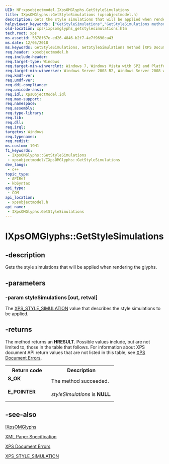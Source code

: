 ```yaml
---
UID: NF:xpsobjectmodel.IXpsOMGlyphs.GetStyleSimulations
title: IXpsOMGlyphs::GetStyleSimulations (xpsobjectmodel.h)
description: Gets the style simulations that will be applied when rendering the glyphs.
helpviewer_keywords: ["GetStyleSimulations","GetStyleSimulations method [XPS Documents and Packaging]","GetStyleSimulations method [XPS Documents and Packaging]","IXpsOMGlyphs interface","IXpsOMGlyphs interface [XPS Documents and Packaging]","GetStyleSimulations method","IXpsOMGlyphs.GetStyleSimulations","IXpsOMGlyphs::GetStyleSimulations","xps.ixpsomglyphs_getstylesimulations","xpsobjectmodel/IXpsOMGlyphs::GetStyleSimulations"]
old-location: xps\ixpsomglyphs_getstylesimulations.htm
tech.root: xps
ms.assetid: 5678f67e-ed26-4846-b2f7-4e7f9690ca43
ms.date: 12/05/2018
ms.keywords: GetStyleSimulations, GetStyleSimulations method [XPS Documents and Packaging], GetStyleSimulations method [XPS Documents and Packaging],IXpsOMGlyphs interface, IXpsOMGlyphs interface [XPS Documents and Packaging],GetStyleSimulations method, IXpsOMGlyphs.GetStyleSimulations, IXpsOMGlyphs::GetStyleSimulations, xps.ixpsomglyphs_getstylesimulations, xpsobjectmodel/IXpsOMGlyphs::GetStyleSimulations
req.header: xpsobjectmodel.h
req.include-header: 
req.target-type: Windows
req.target-min-winverclnt: Windows 7, Windows Vista with SP2 and Platform Update for Windows Vista [desktop apps \| UWP apps]
req.target-min-winversvr: Windows Server 2008 R2, Windows Server 2008 with SP2 and Platform Update for Windows Server 2008 [desktop apps \| UWP apps]
req.kmdf-ver: 
req.umdf-ver: 
req.ddi-compliance: 
req.unicode-ansi: 
req.idl: XpsObjectModel.idl
req.max-support: 
req.namespace: 
req.assembly: 
req.type-library: 
req.lib: 
req.dll: 
req.irql: 
targetos: Windows
req.typenames: 
req.redist: 
ms.custom: 19H1
f1_keywords:
 - IXpsOMGlyphs::GetStyleSimulations
 - xpsobjectmodel/IXpsOMGlyphs::GetStyleSimulations
dev_langs:
 - c++
topic_type:
 - APIRef
 - kbSyntax
api_type:
 - COM
api_location:
 - xpsobjectmodel.h
api_name:
 - IXpsOMGlyphs.GetStyleSimulations
---
```


# IXpsOMGlyphs::GetStyleSimulations


## -description

Gets the style simulations that will  be applied when rendering the glyphs.

## -parameters

### -param styleSimulations [out, retval]

The <a href="/windows/win32/api/xpsobjectmodel/ne-xpsobjectmodel-xps_style_simulation">XPS_STYLE_SIMULATION</a> value that describes the style simulations to be applied.

## -returns

The method returns an <b>HRESULT</b>. Possible values include, but are not limited to, those in the table that follows. For information about  XPS document API return values that are not listed in this table, see <a href="/previous-versions/windows/desktop/dd372955(v=vs.85)">XPS Document Errors</a>.

<table>
<tr>
<th>Return code</th>
<th>Description</th>
</tr>
<tr>
<td width="40%">
<dl>
<dt><b>S_OK</b></dt>
</dl>
</td>
<td width="60%">
The method succeeded.

</td>
</tr>
<tr>
<td width="40%">
<dl>
<dt><b>E_POINTER</b></dt>
</dl>
</td>
<td width="60%">
<i>styleSimulations</i> is <b>NULL</b>.

</td>
</tr>
</table>

## -see-also

<a href="/windows/desktop/api/xpsobjectmodel/nn-xpsobjectmodel-ixpsomglyphs">IXpsOMGlyphs</a>



<a href="https://en.wikipedia.org/wiki/Open_XML_Paper_Specification">XML Paper Specification</a>



<a href="/previous-versions/windows/desktop/dd372955(v=vs.85)">XPS Document Errors</a>



<a href="/windows/win32/api/xpsobjectmodel/ne-xpsobjectmodel-xps_style_simulation">XPS_STYLE_SIMULATION</a>